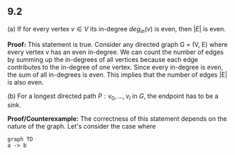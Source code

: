 


## 9.2

(a) If for every vertex $v \in V$ its in-degree $deg_{in}(v)$ is even, then $|E|$ is even.

**Proof:**
This statement is true. Consider any directed graph G = (V, E) where every vertex v has an even in-degree. We can count the number of edges by summing up the in-degrees of all vertices because each edge contributes to the in-degree of one vertex. Since every in-degree is even, the sum of all in-degrees is even. This implies that the number of edges |E| is also even.


(b) For a longest directed path $P : v_0, \dots , v_l$ in $G$, the endpoint has to be a sink.

**Proof/Counterexample:**
The correctness of this statement depends on the nature of the graph. Let's consider the case where 

```mermaid
graph TD
a -> b
```
